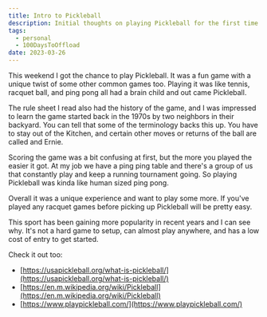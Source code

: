 ```yaml
---
title: Intro to Pickleball
description: Initial thoughts on playing Pickleball for the first time 
tags: 
  - personal
  - 100DaysToOffload
date: 2023-03-26
---
```


This weekend I got the chance to play Pickleball. It was a fun game with a unique twist of some other common games too. Playing it was like tennis, racquet ball, and ping pong all had a brain child and out came Pickleball.

The rule sheet I read also had the history of the game, and I was impressed to learn the game started back in the 1970s by two neighbors in their backyard. You can tell that some of the terminology backs this up. You have to stay out of the Kitchen, and certain other moves or returns of the ball are called and Ernie.

Scoring the game was a bit confusing at first, but the more you played the easier it got. At my job we have a ping ping table and there's a group of us that constantly play and keep a running tournament going. So playing Pickleball was kinda like human sized ping pong.

Overall it was a unique experience and want to play some more. If you've played any racquet games before picking up Pickleball will be pretty easy.

This sport has been gaining more popularity in recent years and I can see why. It's not a hard game to setup, can almost play anywhere, and has a low cost of entry to get started. 

Check it out too:
- [https://usapickleball.org/what-is-pickleball/](https://usapickleball.org/what-is-pickleball/)
- [https://en.m.wikipedia.org/wiki/Pickleball](https://en.m.wikipedia.org/wiki/Pickleball)
- [https://www.playpickleball.com/](https://www.playpickleball.com/)

